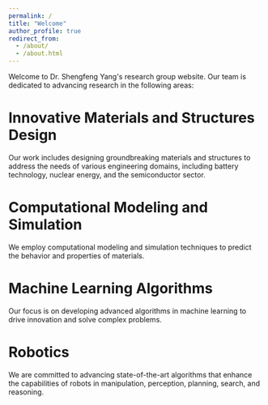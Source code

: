 ```yaml
---
permalink: /
title: "Welcome"
author_profile: true
redirect_from: 
  - /about/
  - /about.html
---
```


Welcome to Dr. Shengfeng Yang's research group website. Our team is dedicated to advancing research in the following areas:

Innovative Materials and Structures Design
======
Our work includes designing groundbreaking materials and structures to address the needs of various engineering domains, including battery technology, nuclear energy, and the semiconductor sector.

Computational Modeling and Simulation
======
We employ computational modeling and simulation techniques to predict the behavior and properties of materials.

Machine Learning Algorithms
======
Our focus is on developing advanced algorithms in machine learning to drive innovation and solve complex problems.

Robotics 
======
We are committed to advancing state-of-the-art algorithms that enhance the capabilities of robots in manipulation, perception, planning, search, and reasoning.
